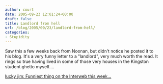 ```yaml
---
author: court
date: 2005-09-23 12:01:24+00:00
draft: false
title: Landlord from hell
url: /blog/2005/09/23/landlord-from-hell/
categories:
- Stupidity
---
```


Saw this a few weeks back from Noonan, but didn't notice he posted it to his blog.  It's a very funny letter to a "landlord", very much worth the read.  It rings so true having lived in some of those very houses in the Kingston student ghetto myself....


[lucky jim: Funniest thing on the Interweb this week...](http://www.jjnoonan.ca/blog/2005/09/funniest-thing-on-interweb-this-week.html)
